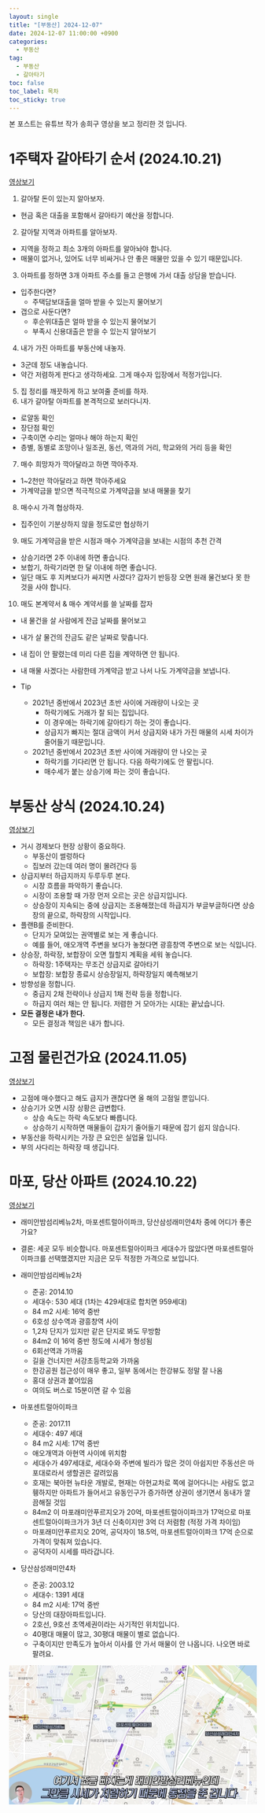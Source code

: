 ```yaml
---
layout: single
title: "[부동산] 2024-12-07"
date: 2024-12-07 11:00:00 +0900
categories: 
  - 부동산
tag: 
  - 부동산
  - 갈아타기
toc: false
toc_label: 목차
toc_sticky: true
---
```


본 포스트는 유튜브 작가 송희구 영상을 보고 정리한 것 입니다.

# 1주택자 갈아타기 순서 (2024.10.21)

[영상보기](https://youtu.be/b7FVrf8ZJM4?si=LuT9gmbltmmTalOR)

1. 갈아탈 돈이 있는지 알아보자.
  * 현금 혹은 대출을 포함해서 갈아타기 예산을 정합니다.
2. 갈아탈 지역과 아파트를 알아보자.
  * 지역을 정하고 최소 3개의 아파트를 알아놔야 합니다.
  * 매물이 없거나, 있어도 너무 비싸거나 안 좋은 매물만 있을 수 있기 때문입니다.
3. 아파트를 정하면 3개 아파트 주소를 들고 은행에 가서 대출 상담을 받습니다.
  * 입주한다면?
    * 주택담보대출을 얼마 받을 수 있는지 물어보기
  * 갭으로 사둔다면?
    * 후순위대출은 얼마 받을 수 있는지 물어보기
    * 부족시 신용대출은 받을 수 있는지 알아보기
4. 내가 가진 아파트를 부동산에 내놓자.
  * 3군데 정도 내놓습니다.
  * 약간 저렴하게 판다고 생각하세요. 그게 매수자 입장에서 적정가입니다.
5. 집 정리를 깨끗하게 하고 보여줄 준비를 하자.
6. 내가 갈아탈 아파트를 본격적으로 보러다니자.
  * 로얄동 확인
  * 장단점 확인
  * 구축이면 수리는 얼마나 해야 하는지 확인
  * 층별, 동별로 조망이나 일조권, 동선, 역과의 거리, 학교와의 거리 등을 확인
7. 매수 희망자가 깍아달라고 하면 깍아주자.
  * 1~2천만 깍아달라고 하면 깍아주세요
  * 가계약금을 받으면 적극적으로 가계약금을 보내 매물을 찾기
8. 매수시 가격 협상하자.
  * 집주인이 기분상하지 않을 정도로만 협상하기
9. 매도 가계약금을 받은 시점과 매수 가계약금을 보내는 시점의 추천 간격
  * 상승기라면 2주 이내에 하면 좋습니다.
  * 보합기, 하락기라면 한 달 이내에 하면 좋습니다.
  * 일단 매도 후 지켜보다가 싸지면 사겠다? 갑자기 반등장 오면 원래 물건보다 못 한 것을 사야 합니다.
10. 매도 본계약서 & 매수 계약서를 쓸 날짜를 잡자
  * 내 물건을 살 사람에게 잔금 날짜를 물어보고
  * 내가 살 물건의 잔금도 같은 날짜로 맞춥니다.
  * 내 집이 안 팔렸는데 미리 다른 집을 계약하면 안 됩니다.
  * 내 매물 사겠다는 사람한테 가계약금 받고 나서 나도 가계약금을 보냅니다.

* Tip
  * 2021년 중반에서 2023년 초반 사이에 거래량이 나오는 곳
    * 하락기에도 거래가 잘 되는 집입니다.
    * 이 경우에는 하락기에 갈아타기 하는 것이 좋습니다.
    * 상급지가 빠지는 절대 금액이 커서 상급지와 내가 가진 매물의 시세 차이가 줄어들기 때문입니다.
  * 2021년 중반에서 2023년 초반 사이에 거래량이 안 나오는 곳
    * 하락기를 기다리면 안 됩니다. 다음 하락기에도 안 팔립니다.
    * 매수세가 붙는 상승기에 파는 것이 좋습니다.

# 부동산 상식 (2024.10.24)

[영상보기](https://youtu.be/FRooAIZT2dM?si=Dkih5aB-Y6cLzsxz)

* 거시 경제보다 현장 상황이 중요하다.
  * 부동산이 썰렁하다
  * 집보러 갔는데 여러 명이 몰려간다 등
* 상급지부터 하급지까지 두루두루 본다.
  * 시장 흐름을 파악하기 좋습니다.
  * 시장이 조용할 때 가장 먼저 오르는 곳은 상급지입니다.
  * 상승장이 지속되는 중에 상급지는 조용해졌는데 하급지가 부글부글하다면 상승장의 끝으로, 하락장의 시작입니다.
* 플랜B를 준비한다.
  * 단지가 모여있는 권역별로 보는 게 좋습니다.
  * 예를 들어, 애오개역 주변을 보다가 놓쳤다면 광흥창역 주변으로 보는 식입니다.
* 상승장, 하락장, 보합장이 오면 뭘할지 계획을 세워 놓습니다.
  * 하락장: 1주택자는 무조건 상급지로 갈아타기
  * 보합장: 보합장 종료시 상승장일지, 하락장일지 예측해보기
* 방향성을 정합니다.
  * 중급지 2채 전략이나 상급지 1채 전략 등을 정합니다.
  * 하급지 여러 채는 안 됩니다. 저렴한 거 모아가는 시대는 끝났습니다.
* **모든 결정은 내가 한다.**
  * 모든 결정과 책임은 내가 합니다.

# 고점 물린건가요 (2024.11.05)

[영상보기](https://youtu.be/YaC1c9jhCfY?si=h3lZ1A0jf5XHgtNT)

* 고점에 매수했다고 해도 급지가 괜찮다면 올 해의 고점일 뿐입니다.
* 상승기가 오면 시장 상황은 급변합다.
  * 상승 속도는 하락 속도보다 빠릅니다.
  * 상승하기 시작하면 매물들이 갑자기 줄어들기 때문에 잡기 쉽지 않습니다.
* 부동산을 하락시키는 가장 큰 요인은 실업율 입니다.
* 부의 사다리는 하락장 때 생깁니다.

# 마포, 당산 아파트 (2024.10.22)

[영상보기](https://youtu.be/1vToE0ksLQQ?si=tcBFG4Q6Fl55naSF)

* 래미안밤섬리베뉴2차, 마포센트럴아이파크, 당산삼성래미안4차 중에 어디가 좋은가요?

* 결론: 세곳 모두 비슷합니다. 마포센트럴아이파크 세대수가 많았다면 마포센트럴아이파크를 선택했겠지만 지금은 모두 적정한 가격으로 보입니다.

* 래미안밤섬리베뉴2차
  * 준공: 2014.10
  * 세대수: 530 세대 (1차는 429세대로 합치면 959세대)
  * 84 m2 시세: 16억 중반
  * 6호성 상수역과 광흥창역 사이
  * 1,2차 단지가 있지만 같은 단지로 봐도 무방함
  * 84m2 이 16억 중반 정도에 시세가 형성됨
  * 6회선역과 가까움
  * 길을 건너지만 서강초등학교와 가까움
  * 한강공원 접근성이 매우 좋고, 일부 동에서는 한강뷰도 정말 잘 나옴
  * 홍대 상권과 붙어있음
  * 여의도 버스로 15분이면 갈 수 있음
* 마포센트럴아이파크
  * 준공: 2017.11
  * 세대수: 497 세대
  * 84 m2 시세: 17억 중반
  * 애오개역과 아현역 사이에 위치함
  * 세대수가 497세대로, 세대수와 주변에 빌라가 많은 것이 아쉽지만 주동선은 마포대로라서 생할권은 갈려있음
  * 호재는 북아현 뉴타운 개발로, 현재는 아현교차로 쪽에 걸어다니는 사람도 없고 휑하지만 아파트가 들어서고 유동인구가 증가하면 상권이 생기면서 동내가 깔끔해질 것임
  * 84m2 이 마포래미안푸르지오가 20억, 마포센트럴아이파크가 17억으로 마포센트럴아이파크가가 3년 더 신축이지만 3억 더 저렴함 (적정 가격 차이임)
  * 마포래미안푸르지오 20억, 공덕자이 18.5억, 마포센트럴아이파크 17억 순으로 가격이 맞춰져 있습니다.
  * 공덕자이 시세를 따라갑니다.
* 당산삼성래미안4차
  * 준공: 2003.12
  * 세대수: 1391 세대
  * 84 m2 시세: 17억 중반
  * 당산의 대장아파트입니다.
  * 2호선, 9호선 초역세권이라는 사기적인 위치입니다.
  * 40평대 매물이 많고, 30평대 매물이 별로 없습니다.
  * 구축이지만 만족도가 높아서 이사를 안 가서 매물이 안 나옵니다. 나오면 바로 팔려요.

![지도](/assets/images/post/realestate/2024-12-07-songheegoo/dangsan.png)